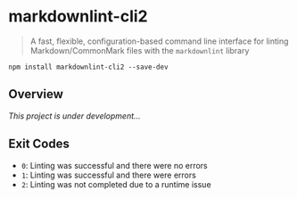 # markdownlint-cli2

> A fast, flexible, configuration-based command line interface for linting
> Markdown/CommonMark files with the `markdownlint` library

```shell
npm install markdownlint-cli2 --save-dev
```

## Overview

*This project is under development...*

## Exit Codes

- `0`: Linting was successful and there were no errors
- `1`: Linting was successful and there were errors
- `2`: Linting was not completed due to a runtime issue
